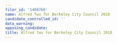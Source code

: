 ```yaml
---
filer_id: '1400769'
name: Alfred Twu for Berkeley City Council 2018
candidate_controlled_id: ''
data_warning: 
opposing_candidate: 
title: Alfred Twu for Berkeley City Council 2018
---
```

